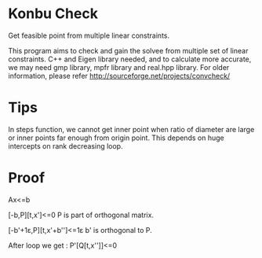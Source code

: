 # Konbu Check
Get feasible point from multiple linear constraints.

This program aims to check and gain the solvee from multiple set of linear constraints.
C++ and Eigen library needed, and to calculate more accurate, we may need gmp library, mpfr library and real.hpp library.
For older information, please refer http://sourceforge.net/projects/convcheck/

# Tips
In steps function, we cannot get inner point when ratio of diameter are large or inner points far enough from origin point.
This depends on huge intercepts on rank decreasing loop.

# Proof
Ax&lt;=b

[-b,P][t,x']&lt;=0
P is part of orthogonal matrix.

[-b'+1&epsilon;,P][t,x'+b'']&lt;=1&epsilon;
b' is orthogonal to P.

After loop we get :
P'[Q[t,x'']]&lt;=0
